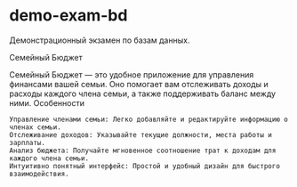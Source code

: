 # demo-exam-bd
 Демонстрационный экзамен по базам данных.

Семейный Бюджет

Семейный Бюджет — это удобное приложение для управления финансами вашей семьи. Оно помогает вам отслеживать доходы и расходы каждого члена семьи, а также поддерживать баланс между ними.
Особенности

    Управление членами семьи: Легко добавляйте и редактируйте информацию о членах семьи.
    Отслеживание доходов: Указывайте текущие должности, места работы и зарплаты.
    Анализ бюджета: Получайте мгновенное соотношение трат к доходам для каждого члена семьи.
    Интуитивно понятный интерфейс: Простой и удобный дизайн для быстрого взаимодействия.

